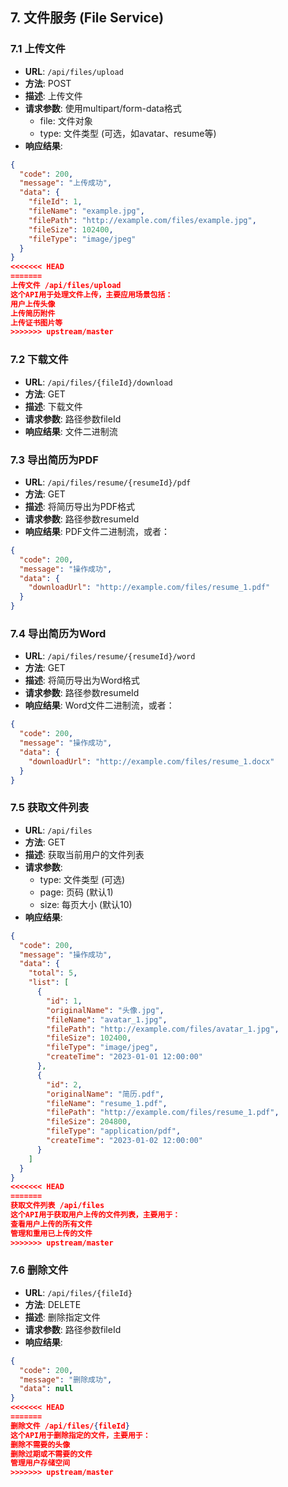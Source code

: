 
## 7. 文件服务 (File Service)

### 7.1 上传文件

- **URL**: `/api/files/upload`
- **方法**: POST
- **描述**: 上传文件
- **请求参数**: 使用multipart/form-data格式
  - file: 文件对象
  - type: 文件类型 (可选，如avatar、resume等)
- **响应结果**:

```json
{
  "code": 200,
  "message": "上传成功",
  "data": {
    "fileId": 1,
    "fileName": "example.jpg",
    "filePath": "http://example.com/files/example.jpg",
    "fileSize": 102400,
    "fileType": "image/jpeg"
  }
}
<<<<<<< HEAD
=======
上传文件 /api/files/upload
这个API用于处理文件上传，主要应用场景包括：
用户上传头像
上传简历附件
上传证书图片等
>>>>>>> upstream/master
```

### 7.2 下载文件

- **URL**: `/api/files/{fileId}/download`
- **方法**: GET
- **描述**: 下载文件
- **请求参数**: 路径参数fileId
- **响应结果**: 文件二进制流

### 7.3 导出简历为PDF

- **URL**: `/api/files/resume/{resumeId}/pdf`
- **方法**: GET
- **描述**: 将简历导出为PDF格式
- **请求参数**: 路径参数resumeId
- **响应结果**: PDF文件二进制流，或者：

```json
{
  "code": 200,
  "message": "操作成功",
  "data": {
    "downloadUrl": "http://example.com/files/resume_1.pdf"
  }
}
```

### 7.4 导出简历为Word

- **URL**: `/api/files/resume/{resumeId}/word`
- **方法**: GET
- **描述**: 将简历导出为Word格式
- **请求参数**: 路径参数resumeId
- **响应结果**: Word文件二进制流，或者：

```json
{
  "code": 200,
  "message": "操作成功",
  "data": {
    "downloadUrl": "http://example.com/files/resume_1.docx"
  }
}
```

### 7.5 获取文件列表

- **URL**: `/api/files`
- **方法**: GET
- **描述**: 获取当前用户的文件列表
- **请求参数**: 
  - type: 文件类型 (可选)
  - page: 页码 (默认1)
  - size: 每页大小 (默认10)
- **响应结果**:

```json
{
  "code": 200,
  "message": "操作成功",
  "data": {
    "total": 5,
    "list": [
      {
        "id": 1,
        "originalName": "头像.jpg",
        "fileName": "avatar_1.jpg",
        "filePath": "http://example.com/files/avatar_1.jpg",
        "fileSize": 102400,
        "fileType": "image/jpeg",
        "createTime": "2023-01-01 12:00:00"
      },
      {
        "id": 2,
        "originalName": "简历.pdf",
        "fileName": "resume_1.pdf",
        "filePath": "http://example.com/files/resume_1.pdf",
        "fileSize": 204800,
        "fileType": "application/pdf",
        "createTime": "2023-01-02 12:00:00"
      }
    ]
  }
}
<<<<<<< HEAD
=======
获取文件列表 /api/files
这个API用于获取用户上传的文件列表，主要用于：
查看用户上传的所有文件
管理和重用已上传的文件
>>>>>>> upstream/master
```

### 7.6 删除文件

- **URL**: `/api/files/{fileId}`
- **方法**: DELETE
- **描述**: 删除指定文件
- **请求参数**: 路径参数fileId
- **响应结果**:

```json
{
  "code": 200,
  "message": "删除成功",
  "data": null
}
<<<<<<< HEAD
=======
删除文件 /api/files/{fileId}
这个API用于删除指定的文件，主要用于：
删除不需要的头像
删除过期或不需要的文件
管理用户存储空间
>>>>>>> upstream/master
```


```